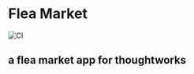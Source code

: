 # Flea Market

![CI](https://github.com/clattanoia/fleamarket/workflows/fleamarket%20CI/badge.svg)

## a flea market app for thoughtworks